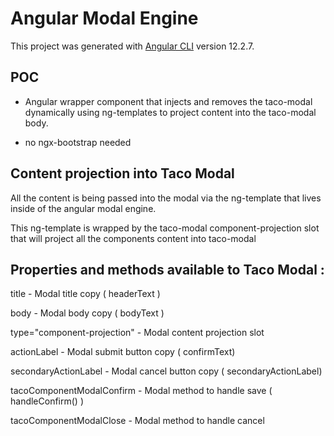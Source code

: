 # Angular Modal Engine

This project was generated with [Angular CLI](https://github.com/angular/angular-cli) version 12.2.7.

## POC

 - Angular wrapper component that injects and removes the taco-modal dynamically using ng-templates to project content into the taco-modal body. 

 - no ngx-bootstrap needed

## Content projection into Taco Modal

All the content is being passed into the modal via the ng-template that lives inside of the angular modal engine.

This ng-template is wrapped by the taco-modal component-projection slot that will project all the components content into taco-modal


## Properties and methods available to Taco Modal :

title - Modal title copy ( headerText )

body - Modal body copy ( bodyText )

type="component-projection" - Modal content projection slot

actionLabel - Modal submit button copy ( confirmText)

secondaryActionLabel - Modal cancel button copy ( secondaryActionLabel)

tacoComponentModalConfirm - Modal method to handle save ( handleConfirm() )

tacoComponentModalClose - Modal method to handle cancel
